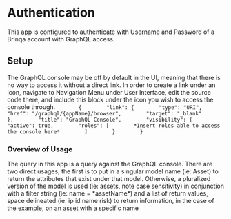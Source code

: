 [comment]: # " File: README.md"
[comment]: # "  Copyright (c) Asurion, 2023"
[comment]: # ""
[comment]: # "Licensed under the Apache License, Version 2.0 (the 'License');"
[comment]: # "you may not use this file except in compliance with the License."
[comment]: # "You may obtain a copy of the License at"
[comment]: # ""
[comment]: # "    http://www.apache.org/licenses/LICENSE-2.0"
[comment]: # ""
[comment]: # "Unless required by applicable law or agreed to in writing, software distributed under"
[comment]: # "the License is distributed on an 'AS IS' BASIS, WITHOUT WARRANTIES OR CONDITIONS OF ANY KIND,"
[comment]: # "either express or implied. See the License for the specific language governing permissions"
[comment]: # "and limitations under the License."
[comment]: # ""
# Authentication

This app is configured to authenticate with Username and Password of a Brinqa account with GraphQL
access.

## Setup

The GraphQL console may be off by default in the UI, meaning that there is no way to access it
without a direct link. In order to create a link under an icon, navigate to Navigation Menu under
User Interface, edit the source code there, and include this block under the icon you wish to access
the console through.
`        {        "link": {        "type": "URI",        "href": "/graphql/{appName}/browser",        "target": "_blank"        },        "title": "GraphQL Console",        "visibility": {        "active": true,        "roles": [        *Insert roles able to access the console here*        ]        }        }       `

### Overview of Usage

The query in this app is a query against the GraphQL console. There are two direct usages, the first
is to put in a singular model name (ie: Asset) to return the attributes that exist under that model.
Otherwise, a pluralized version of the model is used (ie: assets, note case sensitivity) in
conjunction with a filter string (ie: name = \*assetName\*) and a list of return values, space
delineated (ie: ip id name risk) to return information, in the case of the example, on an asset with
a specific name
